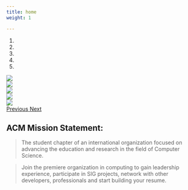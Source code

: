 ```yaml
---
title: home
weight: 1

---
```

<html>

<head>
    <meta name="viewport" content="width=device-width, initial-scale=1, maximum-scale=1, user-scalable=no">
    <style type="text/css">
        html,
        body { 
            height: 450px;
            width: 100%
        }
        .mid-right { 
            top: 50%; 
            right: 10%; 
            transform: translateY(-50%);
        } 
        .btn-xl {
            padding: 10px 20px;
            font-size: 25px;
            border-radius: 10px;
            width:100%;
        }
        .btn-discord {
            color: #2C2F33;
            background-color: #7289DA;
            border-color: #7289DA;
        }
        .btn-discord:hover {
            color: #7289DA;
            background-color: #fff;
        }
        .btn-facebook{
            color: #FFFFFF;
            background-color: #4267B2;
            border-color: #4267B2;
        }
        .btn-facebook:hover {
            color: #4267B2;
            background-color: #FFFFFF;
        }
        .btn-instagram {
            color: #FCAF45;
            background-color: #405DE6;
            /* border-color: #405DE6; */
        }
        .btn-instagram:hover {
            color: #C13584;
            background-color: #FFDC80;
        }
        .btn-twitter {
            color: #FFFFFF;
            background-color: #1DA1F2;
            border-color: #1DA1F2;
        }
        .btn-twitter:hover {
            color: #99AAB5;
            background-color: #2C2F33;
        }
        .btn-reddit {
            color: #FFFFFF;
            background-color: #FF4500;
            border-color: #FF4500;
        }
        .btn-reddit:hover {
            color: #99AAB5;
            background-color: #2C2F33;
        }
        /* .carousel-control-next-icon,
        .carousel-control-prev-icon {
        color: #000000 ;
        font-size: 20px;
        } */
    </style>
</head>

<body>
<div id="social-media" class="carousel slide" data-ride="carousel">
  <ol class="carousel-indicators">
    <li data-target="#social-media" data-slide-to="0" class="active"></li>
    <li data-target="#social-media" data-slide-to="1"></li>
    <li data-target="#social-media" data-slide-to="2"></li>
    <li data-target="#social-media" data-slide-to="3"></li>
    <li data-target="#social-media" data-slide-to="4"></li>
  </ol>
  <div class="carousel-inner">
    <div class="carousel-item active">
    <a href="http://bit.ly/ACMW-discord" role="button">
      <img src="https://ucfacmw.org/img/headers/Discord-Slider.png" class="d-block w-100"></img>
    </a>
    </div>
    <div class="carousel-item">
    <a href="https://www.facebook.com/ucfacmw/" role="button">
      <img src="https://ucfacmw.org/img/headers/Facebook-Slider.PNG" class="d-block w-100"></img>
    </a>
    </div>
    <div class="carousel-item">
    <a href="https://www.instagram.com/ucfacmw" role="button">
      <img src="https://ucfacmw.org/img/headers/Instagram-Slider.PNG" class="d-block w-100"></img>
    </a>
    </div>
    <div class="carousel-item">
    <a href="https://twitter.com/ucfacmw" role="button">
      <img src="https://ucfacmw.org/img/headers/Twitter-Slider.png" class="d-block w-100"></img>
    </a>
    </div>
    <div class="carousel-item">
    <a href="https://www.reddit.com/user/ucfacmw" role="button">
      <img src="https://ucfacmw.org/img/headers/Reddit-Slider.png" class="d-block w-100"></img>
    </a>
    </div>
  </div>
  <a class="carousel-control-prev" href="#social-media" role="button" data-slide="prev">
    <span class="carousel-control-prev-icon" aria-hidden="true"></span>
    <span class="sr-only">Previous</span>
  </a>
  <a class="carousel-control-next" href="#social-media" role="button" data-slide="next">
    <span class="carousel-control-next-icon" aria-hidden="true"></span>
    <span class="sr-only">Next</span>
  </a>
</div>
</body> 
  
</html> 




## ACM Mission Statement:
> The student chapter of an international organization focused on advancing the education and research in the field of Computer Science.

>Join the premiere organization in computing to gain leadership experience, participate in SIG projects, network with other developers, professionals and start building your resume.